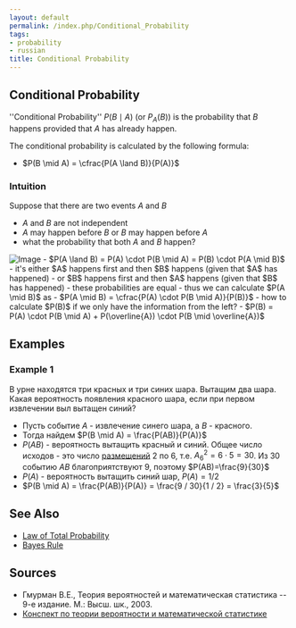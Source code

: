 ```yaml
---
layout: default
permalink: /index.php/Conditional_Probability
tags:
- probability
- russian
title: Conditional Probability
---
```

## Conditional Probability
''Conditional Probability'' $P(B \mid A)$ (or $P_A (B)$) is the probability that $B$ happens provided that $A$ has already happen.

The conditional probability is calculated by the following formula:
- $P(B  \mid  A) = \cfrac{P(A \land B)}{P(A)}$


### Intuition
Suppose that there are two events $A$ and $B$ 
- $A$ and $B$ are not independent 
- $A$ may happen before $B$ or $B$ may happen before $A$ 
- what the probability that both $A$ and $B$ happen? 

<img src="https://raw.github.com/alexeygrigorev/wiki-figures/master/ulb/de/ru/bayesian-formula.png" alt="Image">
- $P(A \land B) = P(A) \cdot P(B \mid A) = P(B) \cdot P(A \mid B)$
- it's either $A$ happens first and then $B$ happens (given that $A$ has happened)
- or $B$ happens first and then $A$ happens (given that $B$ has happened)
- these probabilities are equal
- thus we can calculate $P(A \mid B)$ as 
  - $P(A \mid B) = \cfrac{P(A) \cdot P(B \mid A)}{P(B)}$
- how to calculate $P(B)$ if we only have the information from the left?
- $P(B) = P(A) \cdot P(B \mid A) + P(\overline{A}) \cdot P(B  \mid  \overline{A})$


## Examples
### Example 1
В урне находятся три красных и три синих шара. Вытащим два шара. Какая вероятность появления красного шара, если при первом извлечении выл вытащен синий?

- Пусть событие $A$ - извлечение синего шара, а $B$ - красного.
- Тогда найдем $P(B \mid A) = \frac{P(AB)}{P(A)}$
- $P(AB)$ - вероятность вытащить красный и синий. Общее число исходов - это число [размещений](Partial_Permutations) 2 по 6, т.е. $A^2_6 = 6 \cdot 5 = 30$. Из 30 событию $AB$ благоприятствуют 9, поэтому $P(AB)=\frac{9}{30}$
- $P(A)$ - вероятность вытащить синий шар, $P(A) = 1 / 2$
- $P(B \mid A) = \frac{P(AB)}{P(A)} = \frac{9 / 30}{1 / 2} = \frac{3}{5}$


## See Also
- [Law of Total Probability](Law_of_Total_Probability) 
- [Bayes Rule](Bayes_Rule)

## Sources
- Гмурман В.Е., Теория вероятностей и математическая статистика -- 9-е издание. М.: Высш. шк., 2003.
- [Конспект по теории вероятности и математической статистике](http://www.dropbox.com/s/j9yxtvkd0ns5eot/Probability_and_Statistics_exams_c.pdf#9)
